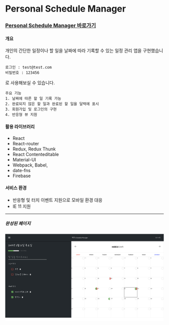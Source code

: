 # Personal Schedule Manager

### [Personal Schedule Manager 바로가기](https://myplanner-app.firebaseapp.com/)

#### 개요

개인의 간단한 일정이나 할 일을 날짜에 따라 기록할 수 있는 일정 관리 앱을 구현했습니다.

```
로그인 : test@test.com
비밀번호 : 123456
```

로 사용해보실 수 있습니다.

```
주요 기능
1. 날짜에 따른 할 일 기록 가능
2. 완료되지 않은 할 일과 완료된 할 일을 달력에 표시
3. 회원가입 및 로그인의 구현
4. 반응형 뷰 지원

```

#### 활용 라이브러리

- React
- React-router
- Redux, Redux Thunk
- React Contenteditable
- Material-UI
- Webpack, Babel,
- date-fns
- Firebase

#### 서비스 환경

- 반응형 및 터치 이벤트 지원으로 모바일 환경 대응
- IE 11 지원

---

##### 완성된 페이지

![완성된 페이지](src/images/myplanner.png)
